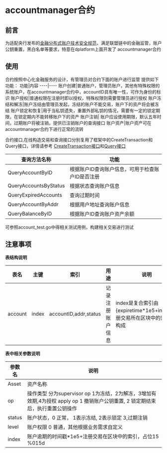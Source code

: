 # accountmanager合约

## 前言
为适配央行发布的[金融分布式账户技术安全规范](http://www.cfstc.org/bzgk/gk/view/yulan.jsp?i_id=1855)，满足联盟链中的金融监管，账户公钥重置，黑白名单等要求，特意在dplatform上面开发了
accountmanager合约

## 使用
合约按照中心化金融服务的设计，有管理员对合约下面的账户进行监管
提供如下功能：
功能|内容
----|----
账户创建|普通账户，管理员账户，其他有特殊权限的系统账户，在accountmanager合约中，accountID具有唯一性，可作为身份的标识
账户授权|普通权限在注册时即以授权，特殊权限则需要管理员进行授权
账户冻结和解冻|账户冻结由管理员发起，冻结的账户不能交易，账户下的资产将会被冻结
账户锁定和恢复|用于当私钥遗失，重置外部私钥的情况，需要有一定的锁定期限，在锁定期内不能转移账户下的资产
账户注销| 账户应设使用期限，默认五年时间，过期账户将被注销，提供已注销账户的查询接口
账户资产|账户资产可在accountmanager合约下进行正常的流转

合约接口,在线构造交易和查询接口分别复用了框架中的CreateTransaction和Query接口，详情请参考
[CreateTransaction接口](https://github.com/33cn/dplatform/blob/master/rpc/jrpchandler.go#L1101)和[Query接口](https://github.com/33cn/dplatform/blob/master/rpc/jrpchandler.go#L838)

查询方法名称|功能
-----|----
QueryAccountByID|根据账户ID查询账户信息，可用于检查账户ID是否注册
QueryAccountsByStatus|根据状态查询账户信息
QueryExpiredAccounts|查询过期时间
QueryAccountByAddr|根据用户地址查询账户信息
QueryBalanceByID|根据账户ID查询账户资产余额


可参照account_test.go中得相关测试用例，构建相关交易进行测试

## 注意事项

**表结构说明**

表名|主键|索引|用途|说明
 ---|---|---|---|---
 account|index|accountID,addr,status|记录注册账户信息|index是复合索引由{expiretime*1e5+index(注册交易所在区块中的索引)}构成

**表中相关参数说明**

参数名|说明
----|----
Asset|资产名称
op|操作类型 分为supervisor op 1为冻结，2为解冻，3增加有效期,4为授权 apply op 1 撤销账户公钥重置, 2 锁定期结束后，执行重置公钥操作
status|账户状态，0 正常， 1表示冻结, 2表示锁定 3,过期注销
level|账户权限 0 普通，其他根据业务需求自定义
index|账户逾期的时间戳*1e5+注册交易在区块中的索引，占位15 %015d
